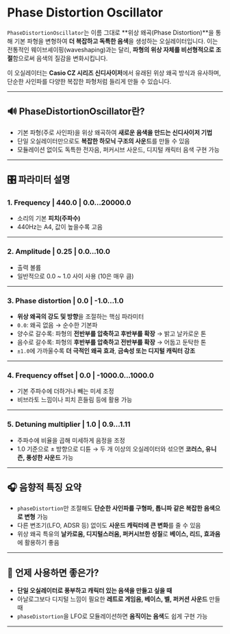 # Phase Distortion Oscillator

`PhaseDistortionOscillator`는 이름 그대로 \*\*위상 왜곡(Phase Distortion)\*\*을 통해 기본 파형을 변형하여 **더 복잡하고 독특한 음색**을 생성하는 오실레이터입니다. 이는 전통적인 웨이브셰이핑(waveshaping)과는 달리, **파형의 위상 자체를 비선형적으로 조절**함으로써 음색의 질감을 변화시킵니다.

이 오실레이터는 **Casio CZ 시리즈 신디사이저**에서 유래된 위상 왜곡 방식과 유사하며, 단순한 사인파를 다양한 복잡한 파형처럼 들리게 만들 수 있습니다.

---

## 🔊 PhaseDistortionOscillator란?

* 기본 파형(주로 사인파)을 위상 왜곡하여 **새로운 음색을 만드는 신디사이저 기법**
* 단일 오실레이터만으로도 **복잡한 하모닉 구조의 사운드**를 만들 수 있음
* 모듈레이션 없이도 독특한 전자음, 퍼커시브 사운드, 디지털 캐릭터 음색 구현 가능

---

## 🎛 파라미터 설명

### 1. **Frequency | 440.0 | 0.0...20000.0**

* 소리의 기본 **피치(주파수)**
* 440Hz는 A4, 값이 높을수록 고음

---

### 2. **Amplitude | 0.25 | 0.0...10.0**

* 출력 볼륨
* 일반적으로 0.0 \~ 1.0 사이 사용 (10은 매우 큼)

---

### 3. **Phase distortion | 0.0 | -1.0...1.0**

* **위상 왜곡의 강도 및 방향**을 조절하는 핵심 파라미터
* `0.0`: 왜곡 없음 → 순수한 기본파
* 양수로 갈수록: 파형의 **전반부를 압축하고 후반부를 확장** → 밝고 날카로운 톤
* 음수로 갈수록: 파형의 **후반부를 압축하고 전반부를 확장** → 어둡고 둔탁한 톤
* `±1.0`에 가까울수록 **더 극적인 왜곡 효과**, **금속성 또는 디지털 캐릭터 강조**

---

### 4. **Frequency offset | 0.0 | -1000.0...1000.0**

* 기본 주파수에 더하거나 빼는 미세 조정
* 비브라토 느낌이나 피치 흔들림 등에 활용 가능

---

### 5. **Detuning multiplier | 1.0 | 0.9...1.11**

* 주파수에 비율을 곱해 미세하게 음정을 조정
* 1.0 기준으로 ± 방향으로 디튠 → 두 개 이상의 오실레이터와 섞으면 **코러스, 유니즌, 풍성한 사운드** 가능

---

## 🎧 음향적 특징 요약

* `phaseDistortion`만 조절해도 **단순한 사인파를 구형파, 톱니파 같은 복잡한 음색으로 변형** 가능
* 다른 변조기(LFO, ADSR 등) 없이도 **사운드 캐릭터에 큰 변화**를 줄 수 있음
* 위상 왜곡 특유의 **날카로움, 디지털스러움, 퍼커시브한 성질**로 **베이스, 리드, 효과음**에 활용하기 좋음

---

## 🧠 언제 사용하면 좋은가?

* **단일 오실레이터로 풍부하고 캐릭터 있는 음색을 만들고 싶을 때**
* 아날로그보다 디지털 느낌이 필요한 **레트로 게임음, 베이스, 벨, 퍼커션 사운드** 만들 때
* `phaseDistortion`을 LFO로 모듈레이션하면 **움직이는 음색**도 쉽게 구현 가능

---


